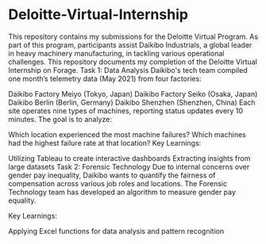 # Deloitte-Virtual-Internship
This repository contains my submissions for the Deloitte Virtual Program. As part of this program, participants assist Daikibo Industrials, a global leader in heavy machinery manufacturing, in tackling various operational challenges. This repository documents my completion of the Deloitte Virtual Internship on Forage.
Task 1: Data Analysis
Daikibo's tech team compiled one month’s telemetry data (May 2021) from four factories:

Daikibo Factory Meiyo (Tokyo, Japan)
Daikibo Factory Seiko (Osaka, Japan)
Daikibo Berlin (Berlin, Germany)
Daikibo Shenzhen (Shenzhen, China)
Each site operates nine types of machines, reporting status updates every 10 minutes. The goal is to analyze:

Which location experienced the most machine failures?
Which machines had the highest failure rate at that location?
Key Learnings:

Utilizing Tableau to create interactive dashboards
Extracting insights from large datasets
Task 2: Forensic Technology
Due to internal concerns over gender pay inequality, Daikibo wants to quantify the fairness of compensation across various job roles and locations. The Forensic Technology team has developed an algorithm to measure gender pay equality.

Key Learnings:

Applying Excel functions for data analysis and pattern recognition
